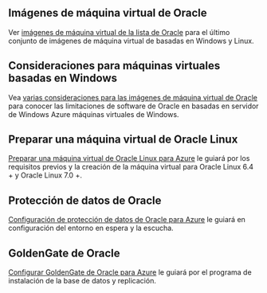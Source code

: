 
 
## <a name="oracle-virtual-machine-images"></a>Imágenes de máquina virtual de Oracle

Ver [imágenes de máquina virtual de la lista de Oracle](../articles/virtual-machines/virtual-machines-linux-classic-oracle-images.md) para el último conjunto de imágenes de máquina virtual de basadas en Windows y Linux.

## <a name="considerations-for-windows-based-virtual-machines"></a>Consideraciones para máquinas virtuales basadas en Windows

Vea [varias consideraciones para las imágenes de máquina virtual de Oracle](../articles/virtual-machines/virtual-machines-windows-classic-oracle-considerations.md) para conocer las limitaciones de software de Oracle en basadas en servidor de Windows Azure máquinas virtuales de Windows.


## <a name="prepare-an-oracle-linux-virtual-machine"></a>Preparar una máquina virtual de Oracle Linux

[Preparar una máquina virtual de Oracle Linux para Azure](../articles/virtual-machines/virtual-machines-linux-prepare-oracle.md) le guiará por los requisitos previos y la creación de la máquina virtual para Oracle Linux 6.4 + y Oracle Linux 7.0 +.

## <a name="oracle-data-guard"></a>Protección de datos de Oracle

[Configuración de protección de datos de Oracle para Azure](../articles/virtual-machines/virtual-machines-windows-classic-configure-oracle-data-guard.md) le guiará en configuración del entorno en espera y la escucha.

## <a name="oracle-goldengate"></a>GoldenGate de Oracle

[Configurar GoldenGate de Oracle para Azure](../articles/virtual-machines/virtual-machines-windows-classic-configure-oracle-goldengate.md) le guiará por el programa de instalación de la base de datos y replicación.
